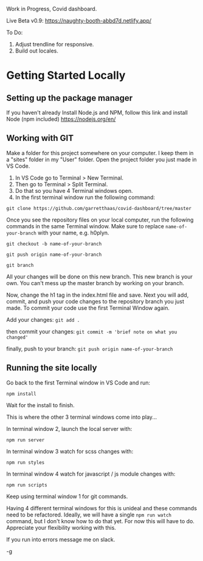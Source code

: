 Work in Progress, Covid dashboard.

Live Beta v0.9: https://naughty-booth-abbd7d.netlify.app/

To Do:
1. Adjust trendline for responsive.
2. Build out locales.

# Getting Started Locally

## Setting up the package manager
If you haven't already Install Node.js and NPM, follow this link and install Node (npm included)
https://nodejs.org/en/


## Working with GIT
Make a folder for this project somewhere on your computer. I keep them in a "sites" folder in my "User" folder. Open the project folder you just made in VS Code.

1. In VS Code go to Terminal > New Terminal.
2. Then go to Terminal > Split Terminal.
3. Do that so you have 4 Terminal windows open.
4. In the first terminal window run the following command:

`git clone https://github.com/garretthaas/covid-dashboard/tree/master`

Once you see the repository files on your local computer, run the following commands in the same Terminal window. Make sure to replace `name-of-your-branch` with your name, e.g. h0plyn.

`git checkout -b name-of-your-branch`

`git push origin name-of-your-branch`

`git branch`

All your changes will be done on this new branch. This new branch is your own. You can't mess up the master branch by working on your branch. 

Now, change the h1 tag in the index.html file and save. Next you will add, commit, and push your code changes to the repository branch you just made. To commit your code use the first Terminal Window again.

Add your changes: `git add .`

then commit your changes: `git commit -m 'brief note on what you changed'`

finally, push to your branch: `git push origin name-of-your-branch`

## Running the site locally

Go back to the first Terminal window in VS Code and run:

`npm install` 

Wait for the install to finish.

This is where the other 3 terminal windows come into play...

In terminal window 2, launch the local server with:

`npm run server`

In terminal window 3 watch for scss changes with:

`npm run styles`

In terminal window 4 watch for javascript / js module changes with:

`npm run scripts`

Keep using terminal window 1 for git commands. 

Having 4 different terminal windows for this is unideal and these commands need to be refactored. Ideally, we will have a single `npm run watch` command, but I don't know how to do that yet. For now this will have to do. Appreciate your flexibility working with this.

If you run into errors message me on slack.

-g
